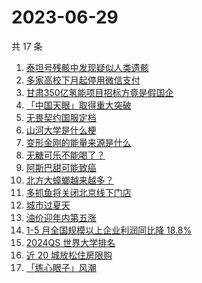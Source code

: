 # 2023-06-29

共 17 条

<!-- BEGIN -->
<!-- 最后更新时间 Thu Jun 29 2023 23:07:34 GMT+0800 (China Standard Time) -->

1. [泰坦号残骸中发现疑似人类遗骸](https://www.zhihu.com/search?q=%E6%B3%B0%E5%9D%A6%E5%8F%B7%E6%AE%8B%E9%AA%B8%E4%B8%AD%E5%8F%91%E7%8E%B0%E7%96%91%E4%BC%BC%E4%BA%BA%E7%B1%BB%E9%81%97%E9%AA%B8)
1. [多家高校下月起停用微信支付](https://www.zhihu.com/search?q=%E5%A4%9A%E5%AE%B6%E9%AB%98%E6%A0%A1%E4%B8%8B%E6%9C%88%E8%B5%B7%E5%81%9C%E7%94%A8%E5%BE%AE%E4%BF%A1%E6%94%AF%E4%BB%98)
1. [甘肃350亿氢能项目招标方竟是假国企](https://www.zhihu.com/search?q=%E7%94%98%E8%82%83350%E4%BA%BF%E6%B0%A2%E8%83%BD%E9%A1%B9%E7%9B%AE%E6%8B%9B%E6%A0%87%E6%96%B9%E7%AB%9F%E6%98%AF%E5%81%87%E5%9B%BD%E4%BC%81)
1. [「中国天眼」取得重大突破](https://www.zhihu.com/search?q=%E3%80%8C%E4%B8%AD%E5%9B%BD%E5%A4%A9%E7%9C%BC%E3%80%8D%E5%8F%96%E5%BE%97%E9%87%8D%E5%A4%A7%E7%AA%81%E7%A0%B4)
1. [无畏契约国服定档](https://www.zhihu.com/search?q=%E6%97%A0%E7%95%8F%E5%A5%91%E7%BA%A6%E5%9B%BD%E6%9C%8D%E5%AE%9A%E6%A1%A3)
1. [山河大学是什么梗](https://www.zhihu.com/search?q=%E5%B1%B1%E6%B2%B3%E5%A4%A7%E5%AD%A6%E6%98%AF%E4%BB%80%E4%B9%88%E6%A2%97)
1. [变形金刚的能量来源是什么](https://www.zhihu.com/search?q=%E5%8F%98%E5%BD%A2%E9%87%91%E5%88%9A%E7%9A%84%E8%83%BD%E9%87%8F%E6%9D%A5%E6%BA%90%E6%98%AF%E4%BB%80%E4%B9%88)
1. [无糖可乐不能喝了？](https://www.zhihu.com/search?q=%E6%97%A0%E7%B3%96%E5%8F%AF%E4%B9%90%E4%B8%8D%E8%83%BD%E5%96%9D%E4%BA%86%EF%BC%9F)
1. [阿斯巴甜可能致癌](https://www.zhihu.com/search?q=%E9%98%BF%E6%96%AF%E5%B7%B4%E7%94%9C%E5%8F%AF%E8%83%BD%E8%87%B4%E7%99%8C)
1. [北方大蟑螂越来越多？](https://www.zhihu.com/search?q=%E5%8C%97%E6%96%B9%E5%A4%A7%E8%9F%91%E8%9E%82%E8%B6%8A%E6%9D%A5%E8%B6%8A%E5%A4%9A%EF%BC%9F)
1. [多抓鱼将关闭北京线下门店](https://www.zhihu.com/search?q=%E5%A4%9A%E6%8A%93%E9%B1%BC%E5%B0%86%E5%85%B3%E9%97%AD%E5%8C%97%E4%BA%AC%E7%BA%BF%E4%B8%8B%E9%97%A8%E5%BA%97)
1. [城市过夏天](https://www.zhihu.com/search?q=%E5%9F%8E%E5%B8%82%E8%BF%87%E5%A4%8F%E5%A4%A9)
1. [油价迎年内第五涨](https://www.zhihu.com/search?q=%20%E6%B2%B9%E4%BB%B7%E8%BF%8E%E5%B9%B4%E5%86%85%E7%AC%AC%E4%BA%94%E6%B6%A8)
1. [1-5 月全国规模以上企业利润同比降 18.8%](https://www.zhihu.com/search?q=1-5%20%E6%9C%88%E5%85%A8%E5%9B%BD%E8%A7%84%E6%A8%A1%E4%BB%A5%E4%B8%8A%E4%BC%81%E4%B8%9A%E5%88%A9%E6%B6%A6%E5%90%8C%E6%AF%94%E9%99%8D%2018.8%25)
1. [2024QS 世界大学排名](https://www.zhihu.com/search?q=2024QS%20%E4%B8%96%E7%95%8C%E5%A4%A7%E5%AD%A6%E6%8E%92%E5%90%8D)
1. [近 20 城放松住房限购](https://www.zhihu.com/search?q=%E8%BF%91%2020%20%E5%9F%8E%E6%94%BE%E6%9D%BE%E4%BD%8F%E6%88%BF%E9%99%90%E8%B4%AD)
1. [「练心眼子」风潮](https://www.zhihu.com/search?q=%E3%80%8C%E7%BB%83%E5%BF%83%E7%9C%BC%E5%AD%90%E3%80%8D%E9%A3%8E%E6%BD%AE)

<!-- END -->
